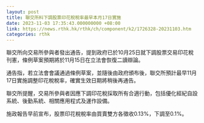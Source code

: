 ```yaml
---
layout: post
title: 聯交所料下調股票印花稅稅率最早本月17日實施
date: 2023-11-03 17:35:43.000000000 +08:00
link: https://news.rthk.hk/rthk/ch/component/k2/1726328-20231103.htm
categories: rthk
---
```


聯交所向交易所參與者發出通告，提到政府已於10月25日就下調股票交易印花稅刊憲，條例草案預期將於11月15日在立法會恢復二讀辯論。

通告指，若立法會會議通過條例草案，並隨後由政府頒布後，聯交所預計最早11月17日實施調整印花稅稅率，確實生效日期將稍後再通告。

聯交所提醒，交易所參與者因應下調印花稅採取所有合適行動，包括優化經紀自設系統、後勤系統、相關應用程式及運作設備。

施政報告早前宣布，股票印花稅稅率由買賣雙方各徵收0.13%，下調至0.1%。
